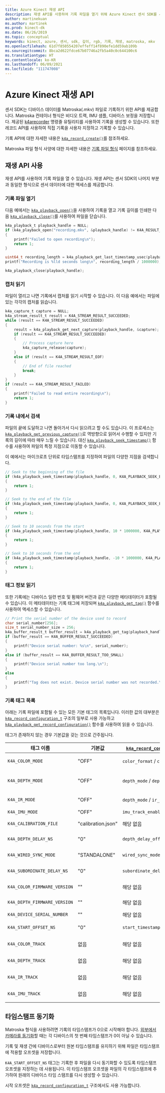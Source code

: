 ```yaml
---
title: Azure Kinect 재생 API
description: 재생 API를 사용하여 기록 파일을 열기 위해 Azure Kinect 센서 SDK를 사용하는 방법을 알아봅니다.
author: martinekuan
ms.author: martinek
ms.prod: kinect-dk
ms.date: 06/26/2019
ms.topic: conceptual
keywords: kinect, azure, 센서, sdk, 깊이, rgb, 기록, 재생, matroska, mkv
ms.openlocfilehash: 61d7f850554207effeff14f890efe1dd59ab109b
ms.sourcegitcommit: 8bca2d622fdce67b07746a2fb5a40c0c644100c6
ms.translationtype: HT
ms.contentlocale: ko-KR
ms.lasthandoff: 06/09/2021
ms.locfileid: "111747008"
---
```

# <a name="the-azure-kinect-playback-api"></a>Azure Kinect 재생 API

센서 SDK는 디바이스 데이터를 Matroska(.mkv) 파일로 기록하기 위한 API를 제공합니다. Matroska 컨테이너 형식은 비디오 트랙, IMU 샘플, 디바이스 보정을 저장합니다. 제공된 [k4arecorder](record-sensor-streams-file.md) 명령줄 유틸리티를 사용하여 기록을 생성할 수 있습니다. 또한 레코드 API를 사용하여 직접 기록을 사용자 지정하고 기록할 수 있습니다.

기록 API에 대한 자세한 내용은 [`k4a_record_create()`](https://microsoft.github.io/Azure-Kinect-Sensor-SDK/master/group___functions_gae14f4181e9688e710d1c80b215413831.html#gae14f4181e9688e710d1c80b215413831)를 참조하세요.

Matroska 파일 형식 사양에 대한 자세한 내용은 [기록 파일 형식](record-file-format.md) 페이지를 참조하세요.

## <a name="use-the-playback-api"></a>재생 API 사용

재생 API를 사용하여 기록 파일을 열 수 있습니다. 재생 API는 센서 SDK의 나머지 부분과 동일한 형식으로 센서 데이터에 대한 액세스를 제공합니다.

### <a name="open-a-record-file"></a>기록 파일 열기

다음 예에서는 [`k4a_playback_open()`](https://microsoft.github.io/Azure-Kinect-Sensor-SDK/master/group___functions_gacb254ac941b2ab3c202ca68f4537f368.html#gacb254ac941b2ab3c202ca68f4537f368)을 사용하여 기록을 열고 기록 길이를 인쇄한 다음 [`k4a_playback_close()`](https://microsoft.github.io/Azure-Kinect-Sensor-SDK/master/group___functions_ga76f415f2076f1c8c544e094a649306ff.html#ga76f415f2076f1c8c544e094a649306ff)를 사용하여 파일을 닫습니다.

```C
k4a_playback_t playback_handle = NULL;
if (k4a_playback_open("recording.mkv", &playback_handle) != K4A_RESULT_SUCCEEDED)
{
    printf("Failed to open recording\n");
    return 1;
}

uint64_t recording_length = k4a_playback_get_last_timestamp_usec(playback_handle);
printf("Recording is %lld seconds long\n", recording_length / 1000000);

k4a_playback_close(playback_handle);
```

### <a name="read-captures"></a>캡처 읽기

파일이 열리고 나면 기록에서 캡처를 읽기 시작할 수 있습니다. 이 다음 예에서는 파일에 있는 각각의 캡처를 읽습니다.

```C
k4a_capture_t capture = NULL;
k4a_stream_result_t result = K4A_STREAM_RESULT_SUCCEEDED;
while (result == K4A_STREAM_RESULT_SUCCEEDED)
{
    result = k4a_playback_get_next_capture(playback_handle, &capture);
    if (result == K4A_STREAM_RESULT_SUCCEEDED)
    {
        // Process capture here
        k4a_capture_release(capture);
    }
    else if (result == K4A_STREAM_RESULT_EOF)
    {
        // End of file reached
        break;
    }
}
if (result == K4A_STREAM_RESULT_FAILED)
{
    printf("Failed to read entire recording\n");
    return 1;
}
```

### <a name="seek-within-a-recording"></a>기록 내에서 검색

파일의 끝에 도달하고 나면 돌아가서 다시 읽으려고 할 수도 있습니다. 이 프로세스는 [`k4a_playback_get_previous_capture()`](https://microsoft.github.io/Azure-Kinect-Sensor-SDK/master/group___functions_ga54732e3aa0717e1ca4eb76ee385e878c.html#ga54732e3aa0717e1ca4eb76ee385e878c)로 역방향으로 읽어서 수행할 수 있지만 기록의 길이에 따라 매우 느릴 수 있습니다.
대신 [`k4a_playback_seek_timestamp()`](https://microsoft.github.io/Azure-Kinect-Sensor-SDK/master/group___functions_gaea748994a121543bd77f90417cf428f6.html#gaea748994a121543bd77f90417cf428f6) 함수를 사용하여 파일의 특정 지점으로 이동할 수 있습니다.

이 예에서는 마이크로초 단위로 타임스탬프를 지정하여 파일의 다양한 지점을 검색합니다.

```C
// Seek to the beginning of the file
if (k4a_playback_seek_timestamp(playback_handle, 0, K4A_PLAYBACK_SEEK_BEGIN) != K4A_RESULT_SUCCEEDED)
{
    return 1;
}

// Seek to the end of the file
if (k4a_playback_seek_timestamp(playback_handle, 0, K4A_PLAYBACK_SEEK_END) != K4A_RESULT_SUCCEEDED)
{
    return 1;
}

// Seek to 10 seconds from the start
if (k4a_playback_seek_timestamp(playback_handle, 10 * 1000000, K4A_PLAYBACK_SEEK_BEGIN) != K4A_RESULT_SUCCEEDED)
{
    return 1;
}

// Seek to 10 seconds from the end
if (k4a_playback_seek_timestamp(playback_handle, -10 * 1000000, K4A_PLAYBACK_SEEK_END) != K4A_RESULT_SUCCEEDED)
{
    return 1;
}
```

### <a name="read-tag-information"></a>태그 정보 읽기

또한 기록에는 디바이스 일련 번호 및 펌웨어 버전과 같은 다양한 메타데이터가 포함될 수 있습니다. 이 메타데이터는 기록 태그에 저장되며 [`k4a_playback_get_tag()`](https://microsoft.github.io/Azure-Kinect-Sensor-SDK/master/group___functions_ga320f966fc89b4ba0d758f787f70d5143.html#ga320f966fc89b4ba0d758f787f70d5143) 함수를 사용하여 액세스할 수 있습니다.

```C
// Print the serial number of the device used to record
char serial_number[256];
size_t serial_number_size = 256;
k4a_buffer_result_t buffer_result = k4a_playback_get_tag(playback_handle, "K4A_DEVICE_SERIAL_NUMBER", &serial_number, &serial_number_size);
if (buffer_result == K4A_BUFFER_RESULT_SUCCEEDED)
{
    printf("Device serial number: %s\n", serial_number);
}
else if (buffer_result == K4A_BUFFER_RESULT_TOO_SMALL)
{
    printf("Device serial number too long.\n");
}
else
{
    printf("Tag does not exist. Device serial number was not recorded.\n");
}
```

### <a name="record-tag-list"></a>기록 태그 목록

아래는 기록 파일에 포함될 수 있는 모든 기본 태그의 목록입니다. 이러한 값의 대부분은 [`k4a_record_configuration_t`](https://microsoft.github.io/Azure-Kinect-Sensor-SDK/master/structk4a__record__configuration__t.html) 구조의 일부로 사용 가능하고 [`k4a_playback_get_record_configuration()`](https://microsoft.github.io/Azure-Kinect-Sensor-SDK/master/group___functions_gaab54a85c1f1e98d170d009042b449255.html#gaab54a85c1f1e98d170d009042b449255) 함수를 사용하여 읽을 수 있습니다.

태그가 존재하지 않는 경우 기본값을 갖는 것으로 간주됩니다.

| 태그 이름                     | 기본값      | [`k4a_record_configuration_t`](https://microsoft.github.io/Azure-Kinect-Sensor-SDK/master/structk4a__record__configuration__t.html) 필드 | 참고     |
|------------------------------|--------------------|--------------------------------------|----------------------------------------------------------------------------------------------------------------|
| `K4A_COLOR_MODE`             | "OFF"              | `color_format` / `color_resolution`  | 가능한 값: "OFF", "MJPG_1080P", "NV12_720P", "YUY2_720P" 등                                      |
| `K4A_DEPTH_MODE`             | "OFF"              | `depth_mode` / `depth_track_enabled` | 가능한 값: "OFF, "NFOV_UNBINNED", "PASSIVE_IR" 등                                                |
| `K4A_IR_MODE`                | "OFF"              | `depth_mode` / `ir_track_enabled`    | 가능한 값: "OFF", "ACTIVE", "PASSIVE"                                                                    |
| `K4A_IMU_MODE`               | "OFF"              | `imu_track_enabled`                  | 가능한 값: "ON", "OFF"                                                                                   |
| `K4A_CALIBRATION_FILE`       | "calibration.json" | 해당 없음                                  | [`k4a_device_get_raw_calibration()`](https://microsoft.github.io/Azure-Kinect-Sensor-SDK/master/group___functions_ga8c4e46642cee3115aeb0b33e2b43b24f.html#ga8c4e46642cee3115aeb0b33e2b43b24f) 참조 |
| `K4A_DEPTH_DELAY_NS`         | "0"                | `depth_delay_off_color_usec`         | 값이 나노초 단위로 저장된 경우 API는 마이크로초 단위로 제공합니다.                                                        |
| `K4A_WIRED_SYNC_MODE`        | "STANDALONE"       | `wired_sync_mode`                    | 가능한 값: "STANDALONE", "MASTER", "SUBORDINATE"                                                         |
| `K4A_SUBORDINATE_DELAY_NS`   | "0"                | `subordinate_delay_off_master_usec`  | 값이 나노초 단위로 저장된 경우 API는 마이크로초 단위로 제공합니다.                                                        |
| `K4A_COLOR_FIRMWARE_VERSION` | ""                 | 해당 없음                                  | 디바이스 색상 펌웨어 버전(예: "1.x.xx")                                                            |
| `K4A_DEPTH_FIRMWARE_VERSION` | ""                 | 해당 없음                                  | 디바이스 깊이 펌웨어 버전(예: "1.x.xx")                                                            |
| `K4A_DEVICE_SERIAL_NUMBER`   | ""                 | 해당 없음                                  | 기록 디바이스 일련 번호                                                                                 |
| `K4A_START_OFFSET_NS`        | "0"                | `start_timestamp_offset_usec`        | 아래의 [타임스탬프 동기화](record-playback-api.md#timestamp-synchronization)를 참조하세요.                       |
| `K4A_COLOR_TRACK`            | 없음               | 해당 없음                                  | [기록 파일 형식 - 트랙 식별](record-file-format.md#identifying-tracks)을 참조하세요.                     |
| `K4A_DEPTH_TRACK`            | 없음               | 해당 없음                                  | [기록 파일 형식 - 트랙 식별](record-file-format.md#identifying-tracks)을 참조하세요.                     |
| `K4A_IR_TRACK`               | 없음               | 해당 없음                                  | [기록 파일 형식 - 트랙 식별](record-file-format.md#identifying-tracks)을 참조하세요.                     |
| `K4A_IMU_TRACK`              | 없음               | 해당 없음                                  | [기록 파일 형식 - 트랙 식별](record-file-format.md#identifying-tracks)을 참조하세요.                     |

## <a name="timestamp-synchronization"></a>타임스탬프 동기화

Matroska 형식을 사용하려면 기록의 타임스탬프가 0으로 시작해야 합니다. [외부에서 카메라를 동기화](record-external-synchronized-units.md)할 때는 각 디바이스의 첫 번째 타임스탬프가 0이 아닐 수 있습니다.

기록 및 재생 간에 디바이스로부터 원본 타임스탬프를 유지하기 위해 파일은 타임스탬프에 적용할 오프셋을 저장합니다.

`K4A_START_OFFSET_NS` 태그는 기록한 후 파일을 다시 동기화할 수 있도록 타임스탬프 오프셋을 지정하는 데 사용됩니다. 이 타임스탬프 오프셋을 파일의 각 타임스탬프에 추가하여 원래의 디바이스 타임 스탬프를 다시 생성할 수 있습니다.

시작 오프셋은 [`k4a_record_configuration_t`](https://microsoft.github.io/Azure-Kinect-Sensor-SDK/master/structk4a__record__configuration__t.html) 구조에서도 사용 가능합니다.
